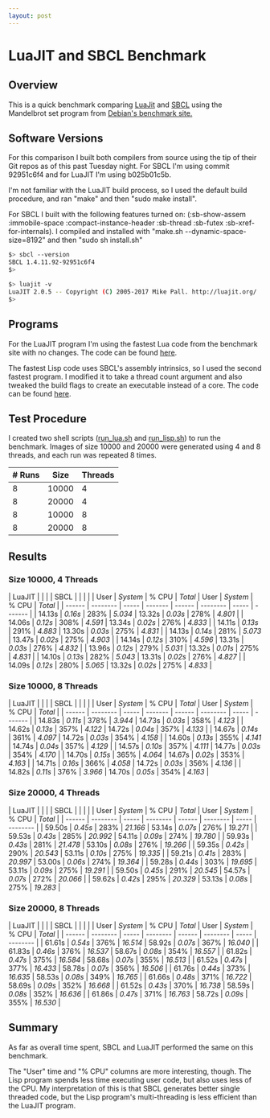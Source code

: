 ```yaml
---
layout: post
---
```

# LuaJIT and SBCL Benchmark

## Overview

This is a quick benchmark comparing [LuaJit](http://luajit.org) and [SBCL](http://sbcl.org) using the Mandelbrot set
program from [Debian's benchmark site.](https://benchmarksgame-team.pages.debian.net/benchmarksgame/)

## Software Versions

For this comparison I built both compilers from source using the tip of their Git repos as of this past Tuesday night.
For SBCL I'm using commit 92951c6f4 and for LuaJIT I'm using b025b01c5b.

I'm not familiar with the LuaJIT build process, so I used the default build procedure, and ran "make" and then "sudo
make install".

For SBCL I built with the following features turned on: (:sb-show-assem :immobile-space :compact-instance-header
:sb-thread :sb-futex :sb-xref-for-internals).  I compiled and installed with "make.sh --dynamic-space-size=8192" and
then "sudo sh install.sh"

```bash
$> sbcl --version
SBCL 1.4.11.92-92951c6f4
$>
```


```bash
$> luajit -v
LuaJIT 2.0.5 -- Copyright (C) 2005-2017 Mike Pall. http://luajit.org/
$>
```

## Programs

For the LuaJIT program I'm using the fastest Lua code from the benchmark site with no changes.  The code can be found [here](https://gist.github.com/jl2/6e42e3c91c0ec87a1a0537c7b2827d96#file-mandelbrot-lua).

The fastest Lisp code uses SBCL's assembly intrinsics, so I used the second fastest program.  I modified it to take a
thread count argument and also tweaked the build flags to create an executable instead of a core.  The code can be found [here](https://gist.github.com/jl2/6e42e3c91c0ec87a1a0537c7b2827d96#file-mandelbrot-lisp).

## Test Procedure

I created two shell scripts ([run_lua.sh](https://gist.github.com/jl2/6e42e3c91c0ec87a1a0537c7b2827d96#file-run_lua-sh) and [run_lisp.sh](https://gist.github.com/jl2/6e42e3c91c0ec87a1a0537c7b2827d96#file-run_lisp-sh)) to run the benchmark.  Images of size 10000 and 20000 were
generated using 4 and 8 threads, and each run was repeated 8 times.

| # Runs |  Size | Threads |
| ------ | ----- | ------- |
|      8 | 10000 |       4 |
|      8 | 20000 |       4 |
|      8 | 10000 |       8 |
|      8 | 20000 |       8 |

## Results

### Size 10000, 4 Threads

| LuaJIT |          |       |         | SBCL   |          |       |         |
| User   | *System* | % CPU | *Total* | User   | *System* | % CPU | *Total* |
| ------ | -------- | ----- | ------- | ------ | -------- | ----- | ------- |
| 14.13s | *0.16s*  |  283% | *5.034* | 13.32s | *0.03s*  |  278% | *4.801* |
| 14.06s | *0.12s*  |  308% | *4.591* | 13.34s | *0.02s*  |  276% | *4.833* |
| 14.11s | *0.13s*  |  291% | *4.883* | 13.30s | *0.03s*  |  275% | *4.831* |
| 14.13s | *0.14s*  |  281% | *5.073* | 13.47s | *0.02s*  |  275% | *4.903* |
| 14.14s | *0.12s*  |  310% | *4.596* | 13.31s | *0.03s*  |  276% | *4.832* |
| 13.96s | *0.12s*  |  279% | *5.031* | 13.32s | *0.01s*  |  275% | *4.831* |
| 14.10s | *0.13s*  |  282% | *5.043* | 13.31s | *0.02s*  |  276% | *4.827* |
| 14.09s | *0.12s*  |  280% | *5.065* | 13.32s | *0.02s*  |  275% | *4.833* |

### Size 10000, 8 Threads

| LuaJIT |          |       |         | SBCL   |          |       |         |
| User   | *System* | % CPU | *Total* | User   | *System* | % CPU | *Total* |
| ------ | -------- | ----- | ------- | ------ | -------- | ----- | ------- |
| 14.83s | *0.11s*  |  378% | *3.944* | 14.73s | *0.03s*  |  358% | *4.123* |
| 14.62s | *0.13s*  |  357% | *4.122* | 14.72s | *0.04s*  |  357% | *4.133* |
| 14.67s | *0.14s*  |  361% | *4.097* | 14.72s | *0.03s*  |  354% | *4.158* |
| 14.60s | *0.13s*  |  355% | *4.141* | 14.74s | *0.04s*  |  357% | *4.129* |
| 14.57s | *0.10s*  |  357% | *4.111* | 14.77s | *0.03s*  |  354% | *4.170* |
| 14.70s | *0.15s*  |  365% | *4.064* | 14.67s | *0.02s*  |  353% | *4.163* |
| 14.71s | *0.16s*  |  366% | *4.058* | 14.72s | *0.03s*  |  356% | *4.136* |
| 14.82s | *0.11s*  |  376% | *3.966* | 14.70s | *0.05s*  |  354% | *4.163* |

### Size 20000, 4 Threads

| LuaJIT |          |       |          | SBCL   |          |       |          |
| User   | *System* | % CPU | *Total*  | User   | *System* | % CPU | *Total*  |
| ------ | -------- | ----- | -------- | ------ | -------- | ----- | -------- |
| 59.50s | *0.45s*  |  283% | *21.166* | 53.14s | *0.07s*  |  276% | *19.271* |
| 59.53s | *0.43s*  |  285% | *20.992* | 54.11s | *0.09s*  |  274% | *19.780* |
| 59.93s | *0.43s*  |  281% | *21.478* | 53.10s | *0.08s*  |  276% | *19.266* |
| 59.35s | *0.42s*  |  290% | *20.543* | 53.11s | *0.10s*  |  275% | *19.335* |
| 59.21s | *0.41s*  |  283% | *20.997* | 53.00s | *0.06s*  |  274% | *19.364* |
| 59.28s | *0.44s*  |  303% | *19.695* | 53.11s | *0.09s*  |  275% | *19.291* |
| 59.50s | *0.45s*  |  291% | *20.545* | 54.57s | *0.07s*  |  272% | *20.066* |
| 59.62s | *0.42s*  |  295% | *20.329* | 53.13s | *0.08s*  |  275% | *19.283* |

### Size 20000, 8 Threads

| LuaJIT |          |       |          | SBCL   |          |       |          |
| User   | *System* | % CPU | *Total*  | User   | *System* | % CPU | *Total*  |
| ------ | -------- | ----- | -------- | ------ | -------- | ----- | -------- |
| 61.61s | *0.54s*  |  376% | *16.514* | 58.92s | *0.07s*  |  367% | *16.040* |
| 61.83s | *0.46s*  |  376% | *16.537* | 58.67s | *0.08s*  |  354% | *16.557* |
| 61.82s | *0.47s*  |  375% | *16.584* | 58.68s | *0.07s*  |  355% | *16.513* |
| 61.52s | *0.47s*  |  377% | *16.433* | 58.78s | *0.07s*  |  356% | *16.506* |
| 61.76s | *0.44s*  |  373% | *16.635* | 58.53s | *0.08s*  |  349% | *16.765* |
| 61.66s | *0.48s*  |  371% | *16.722* | 58.69s | *0.09s*  |  352% | *16.668* |
| 61.52s | *0.43s*  |  370% | *16.738* | 58.59s | *0.08s*  |  352% | *16.636* |
| 61.86s | *0.47s*  |  371% | *16.763* | 58.72s | *0.09s*  |  355% | *16.530* |


## Summary

As far as overall time spent, SBCL and LuaJIT performed the same on this benchmark.

The "User" time and "% CPU" columns are more interesting, though.  The Lisp program spends less time executing user code,
but also uses less of the CPU.  My interpretation of this is that SBCL generates better single threaded code, but the Lisp
program's multi-threading is less efficient than the LuaJIT program.
